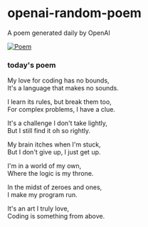 
# openai-random-poem
 A poem generated daily by OpenAI

[![Poem](https://github.com/fbiego/openai-random-poem/actions/workflows/main.yml/badge.svg)](https://github.com/fbiego/openai-random-poem/actions/workflows/main.yml)

### today's poem  
  
My love for coding has no bounds,  
It's a language that makes no sounds.  
  
I learn its rules, but break them too,  
For complex problems, I have a clue.  
  
It's a challenge I don't take lightly,  
But I still find it oh so rightly.  
  
My brain itches when I'm stuck,  
But I don't give up, I just get up.  
  
I'm in a world of my own,  
Where the logic is my throne.  
  
In the midst of zeroes and ones,  
I make my program run.  
  
It's an art I truly love,  
Coding is something from above.